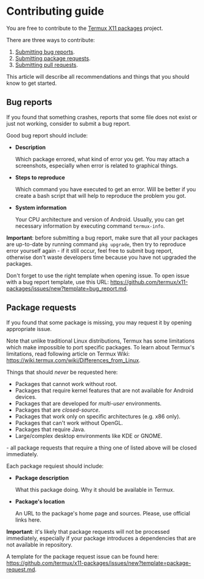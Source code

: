 # Contributing guide

You are free to contribute to the [Termux X11 packages](https://github.com/termux/x11-packages) project.

There are three ways to contribute:

1. [Submitting bug reports](#bug-reports).
2. [Submitting package requests](#package-requests).
3. [Submitting pull requests](#pull-requests).

This article will describe all recommendations and things that you should know to get started.

## Bug reports

If you found that something crashes, reports that some file does not exist or just not working, consider to submit
a bug report.

Good bug report should include:

- **Description**

  Which package errored, what kind of error you get. You may attach a screenshots, especially when error
  is related to graphical things.

- **Steps to reproduce**

  Which command you have executed to get an error. Will be better if you create a bash script that will help to reproduce
  the problem you got.

- **System information**

  Your CPU architecture and version of Android. Usually, you can get necessary information by executing command `termux-info`.

**Important**: before submitting a bug report, make sure that all your packages are up-to-date by running command `pkg upgrade`,
then try to reproduce error yourself again - if it still occur, feel free to submit bug report, otherwise don't waste developers
time because you have not upgraded the packages.

Don't forget to use the right template when opening issue. To open issue with a bug report template, use this URL: https://github.com/termux/x11-packages/issues/new?template=bug_report.md.

## Package requests

If you found that some package is missing, you may request it by opening appropriate issue.

Note that unlike traditional Linux distributions, Termux has some limitations which make impossible to port specific packages. To learn about Termux's limitations, read following article on Termux Wiki: https://wiki.termux.com/wiki/Differences_from_Linux.

Things that should *never* be requested here:

- Packages that cannot work without root.
- Packages that require kernel features that are not available for Android devices.
- Packages that are developed for *multi-user* environments.
- Packages that are *closed-source*.
- Packages that work only on specific architectures (e.g. x86 only).
- Packages that can't work without OpenGL.
- Packages that require Java.
- Large/complex desktop environments like KDE or GNOME.

\- all package requests that require a thing one of listed above will be closed immediately.

Each package requiest should include:

- **Package description**

  What this package doing. Why it should be available in Termux.

- **Package's location**

  An URL to the package's home page and sources. Please, use official links here.

**Important**: it's likely that package requests will not be processed immediately, especially if your package introduces a dependencies that are not available in repository.

A template for the package request issue can be found here: https://github.com/termux/x11-packages/issues/new?template=package-request.md.
